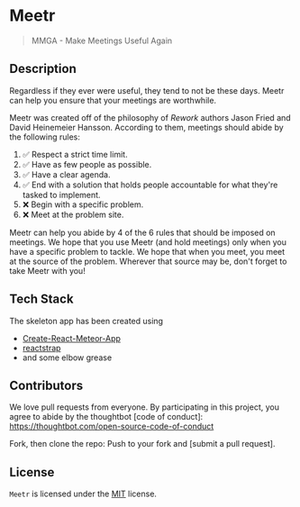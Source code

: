 # Meetr
> MMGA - Make Meetings Useful Again

## Description

Regardless if they ever were useful, they tend to not be these days. Meetr can help you ensure that your meetings are worthwhile.

Meetr was created off of the philosophy of *Rework* authors Jason Fried and David Heinemeier Hansson. According to them, meetings should abide by the following rules:

1. :white_check_mark: Respect a strict time limit.
2. :white_check_mark: Have as few people as possible.
3. :white_check_mark: Have a clear agenda.
4. :white_check_mark: End with a solution that holds people accountable for what they're tasked to implement.
5. :x: Begin with a specific problem.
6. :x: Meet at the problem site.

Meetr can help you abide by 4 of the 6 rules that should be imposed on meetings. We hope that you use Meetr (and hold meetings) only when you have a specific problem to tackle. We hope that when you meet, you meet at the source of the problem. Wherever that source may be, don't forget to take Meetr with you!
    
## Tech Stack

The skeleton app has been created using
- [Create-React-Meteor-App](https://github.com/alexsicart/Create-React-Meteor-App)
- [reactstrap](https://reactstrap.github.io/)
- and some elbow grease

## Contributors

We love pull requests from everyone. By participating in this project, you agree to abide by the thoughtbot
[code of conduct]: https://thoughtbot.com/open-source-code-of-conduct

Fork, then clone the repo:
Push to your fork and  [submit a pull request].

## License

`Meetr` is licensed under the [MIT](http://www.opensource.org/licenses/mit-license.php)  license.
